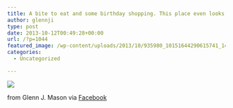 ```yaml
---
title: A bite to eat and some birthday shopping. This place even looks like Knox!
author: glennji
type: post
date: 2013-10-12T00:49:28+00:00
url: /?p=1044
featured_image: /wp-content/uploads/2013/10/935980_10151644290615741_1497520759_n.jpg
categories:
  - Uncategorized

---
```

<div>
  <img src='/wp-content/uploads/2013/10/935980_10151644290615741_1497520759_n.jpg' style='max-width:600px;' /></p> 
  
  <div>
    from Glenn J. Mason via <a href="https://www.facebook.com/photo.php?fbid=10151644290615741&#038;set=a.10150907445480741.408542.551785740&#038;type=1">Facebook</a>
  </div>
</div>
